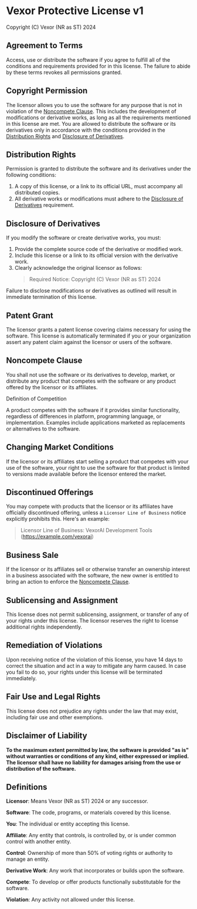 # Vexor Protective License v1

Copyright (C) Vexor (NR as ST) 2024

## Agreement to Terms

Access, use or distribute the software if you agree to fulfill all of the conditions and requirements provided for in this license. The failure to abide by these terms revokes all permissions granted.

## Copyright Permission

The licensor allows you to use the software for any purpose that is not in violation of the [Noncompete Clause](#noncompete-clause). This includes the development of modifications or derivative works, as long as all the requirements mentioned in this license are met. You are allowed to distribute the software or its derivatives only in accordance with the conditions provided in the [Distribution Rights](#distribution-rights) and [Disclosure of Derivatives](#disclosure-of-derivatives).

## Distribution Rights

Permission is granted to distribute the software and its derivatives under the following conditions:

1. A copy of this license, or a link to its official URL, must accompany all distributed copies.
2. All derivative works or modifications must adhere to the [Disclosure of Derivatives](#disclosure-of-derivatives) requirement.

## Disclosure of Derivatives

If you modify the software or create derivative works, you must:

1. Provide the complete source code of the derivative or modified work.
2. Include this license or a link to its official version with the derivative work.
3. Clearly acknowledge the original licensor as follows:
   > Required Notice: Copyright (C) Vexor (NR as ST) 2024

Failure to disclose modifications or derivatives as outlined will result in immediate termination of this license.

## Patent Grant

The licensor grants a patent license covering claims necessary for using the software. This license is automatically terminated if you or your organization assert any patent claim against the licensor or users of the software.

## Noncompete Clause

You shall not use the software or its derivatives to develop, market, or distribute any product that competes with the software or any product offered by the licensor or its affiliates.

Definition of Competition

A product competes with the software if it provides similar functionality, regardless of differences in platform, programming language, or implementation. Examples include applications marketed as replacements or alternatives to the software.

## Changing Market Conditions

If the licensor or its affiliates start selling a product that competes with your use of the software, your right to use the software for that product is limited to versions made available before the licensor entered the market.

## Discontinued Offerings

You may compete with products that the licensor or its affiliates have officially discontinued offering, unless a `Licensor Line of Business` notice explicitly prohibits this. Here's an example:

> Licensor Line of Business: VexorAI Development Tools (https://example.com/vexorai)

## Business Sale

If the licensor or its affiliates sell or otherwise transfer an ownership interest in a business associated with the software, the new owner is entitled to bring an action to enforce the [Noncompete Clause](#noncompete-clause).

## Sublicensing and Assignment

This license does not permit sublicensing, assignment, or transfer of any of your rights under this license. The licensor reserves the right to license additional rights independently.

## Remediation of Violations

Upon receiving notice of the violation of this license, you have 14 days to correct the situation and act in a way to mitigate any harm caused. In case you fail to do so, your rights under this license will be terminated immediately.

## Fair Use and Legal Rights

This license does not prejudice any rights under the law that may exist, including fair use and other exemptions.

## Disclaimer of Liability

**To the maximum extent permitted by law, the software is provided "as is" without warranties or conditions of any kind, either expressed or implied. The licensor shall have no liability for damages arising from the use or distribution of the software.**

## Definitions

**Licensor**: Means Vexor (NR as ST) 2024 or any successor.

**Software**: The code, programs, or materials covered by this license.

**You**: The individual or entity accepting this license.

**Affiliate**: Any entity that controls, is controlled by, or is under common control with another entity.

**Control**: Ownership of more than 50% of voting rights or authority to manage an entity.

**Derivative Work**: Any work that incorporates or builds upon the software.

**Compete**: To develop or offer products functionally substitutable for the software.

**Violation**: Any activity not allowed under this license.
